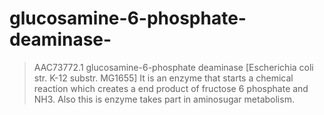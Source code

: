 # glucosamine-6-phosphate-deaminase-
>AAC73772.1 glucosamine-6-phosphate deaminase [Escherichia coli str. K-12 substr. MG1655]
It is an enzyme that starts a chemical reaction which creates a end product of fructose 6 phosphate and NH3.
Also this is enzyme takes part in aminosugar metabolism.
